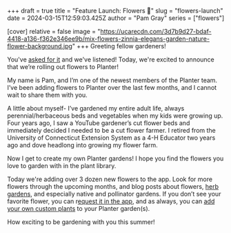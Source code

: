 +++
draft = true
title = "Feature Launch: Flowers 🌸"
slug = "flowers-launch"
date = 2024-03-15T12:59:03.425Z
author = "Pam Gray"
series = ["flowers"]

[cover]
relative = false
image = "https://ucarecdn.com/3d7b9d27-bdaf-4418-a136-f362e346ee9b/mix-flowers-zinnia-elegans-garden-nature-flower-background.jpg"
+++
Greeting fellow gardeners!

You've [asked for it](https://planter.garden/requests/4ceDKBnMKejh5Epov3EM) and we've listened! Today, we're excited to announce that we’re rolling out flowers to Planter!

My name is Pam, and I’m one of the newest members of the Planter team. I’ve been adding flowers to Planter over the last few months, and I cannot wait to share them with you. 

A little about myself- I’ve gardened my entire adult life, always perennial/herbaceous beds and vegetables when my kids were growing up. Four years ago, I saw a YouTube gardener’s cut flower beds and immediately decided I needed to be a cut flower farmer. I retired from the University of Connecticut Extension System as a 4-H Educator two years ago and dove headlong into growing my flower farm.

Now I get to create my own Planter gardens! I hope you find the flowers you love to garden with in the plant library. 

Today we're adding over 3 dozen new flowers to the app. Look for more flowers through the upcoming months, and blog posts about flowers, [herb gardens](https://blog.planter.garden/series/herbs/), and especially native and pollinator gardens. If you don’t see your favorite flower, you can r[equest it in the app](https://planter.garden/requests), and as always, you can [add your own custom plants](https://info.planter.garden/plant-information/create-plants/) to your Planter garden(s).

How exciting to be gardening with you this summer!
